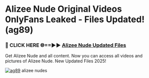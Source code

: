 # Alizee Nude Original Videos 0nlyFans Leaked - Files Updated! (ag89)

<h3>🔴 CLICK HERE 🌐==►► <a href="https://tinyurl.com/yc6ubb5a" rel="nofollow">Alizee Nude Updated Files</a></h3>

Get Alizee Nude and all content. Now you can access all videos and pictures of Alizee Nude. New Updated Files 2025!

[![ag89](https://i.imgur.com/7eu0CRL.gif)](https://tinyurl.com/yc6ubb5a)
alizee nudes